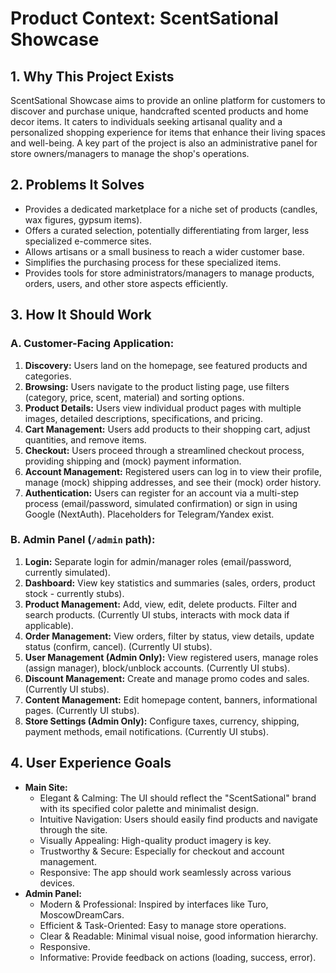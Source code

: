 # Product Context: ScentSational Showcase

## 1. Why This Project Exists

ScentSational Showcase aims to provide an online platform for customers to discover and purchase unique, handcrafted scented products and home decor items. It caters to individuals seeking artisanal quality and a personalized shopping experience for items that enhance their living spaces and well-being. A key part of the project is also an administrative panel for store owners/managers to manage the shop's operations.

## 2. Problems It Solves

*   Provides a dedicated marketplace for a niche set of products (candles, wax figures, gypsum items).
*   Offers a curated selection, potentially differentiating from larger, less specialized e-commerce sites.
*   Allows artisans or a small business to reach a wider customer base.
*   Simplifies the purchasing process for these specialized items.
*   Provides tools for store administrators/managers to manage products, orders, users, and other store aspects efficiently.

## 3. How It Should Work

### A. Customer-Facing Application:

1.  **Discovery:** Users land on the homepage, see featured products and categories.
2.  **Browsing:** Users navigate to the product listing page, use filters (category, price, scent, material) and sorting options.
3.  **Product Details:** Users view individual product pages with multiple images, detailed descriptions, specifications, and pricing.
4.  **Cart Management:** Users add products to their shopping cart, adjust quantities, and remove items.
5.  **Checkout:** Users proceed through a streamlined checkout process, providing shipping and (mock) payment information.
6.  **Account Management:** Registered users can log in to view their profile, manage (mock) shipping addresses, and see their (mock) order history.
7.  **Authentication:** Users can register for an account via a multi-step process (email/password, simulated confirmation) or sign in using Google (NextAuth). Placeholders for Telegram/Yandex exist.

### B. Admin Panel (`/admin` path):

1.  **Login:** Separate login for admin/manager roles (email/password, currently simulated).
2.  **Dashboard:** View key statistics and summaries (sales, orders, product stock - currently stubs).
3.  **Product Management:** Add, view, edit, delete products. Filter and search products. (Currently UI stubs, interacts with mock data if applicable).
4.  **Order Management:** View orders, filter by status, view details, update status (confirm, cancel). (Currently UI stubs).
5.  **User Management (Admin Only):** View registered users, manage roles (assign manager), block/unblock accounts. (Currently UI stubs).
6.  **Discount Management:** Create and manage promo codes and sales. (Currently UI stubs).
7.  **Content Management:** Edit homepage content, banners, informational pages. (Currently UI stubs).
8.  **Store Settings (Admin Only):** Configure taxes, currency, shipping, payment methods, email notifications. (Currently UI stubs).

## 4. User Experience Goals

*   **Main Site:**
    *   Elegant & Calming: The UI should reflect the "ScentSational" brand with its specified color palette and minimalist design.
    *   Intuitive Navigation: Users should easily find products and navigate through the site.
    *   Visually Appealing: High-quality product imagery is key.
    *   Trustworthy & Secure: Especially for checkout and account management.
    *   Responsive: The app should work seamlessly across various devices.
*   **Admin Panel:**
    *   Modern & Professional: Inspired by interfaces like Turo, MoscowDreamCars.
    *   Efficient & Task-Oriented: Easy to manage store operations.
    *   Clear & Readable: Minimal visual noise, good information hierarchy.
    *   Responsive.
    *   Informative: Provide feedback on actions (loading, success, error).
